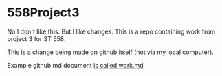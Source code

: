 # 558Project3

No I don't like this. But I like changes. This is a repo containing work from project 3 for ST 558. 

This is a change being made on github itself (not via my local computer).

Example github md document [is called work.md](work.html)
